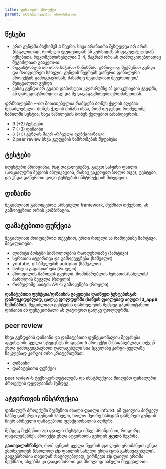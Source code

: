 ```yaml
---
title: ფინალური პროექტი
parent: ინსტრუქციები, ინფორმაცია
---
```


## წესები
- ერთ გუნდში მაქსიმუმ 4 წევრი. სხვა არანაირი შეზღუდვა არ არის (მაგალითად, რომელი ჯგუფებიდან ან კურსიდან ან ფაკულტეტიდან იქნებით). რეკომენდირებულია 3-4, მაგრამ ორს ან დამოუკიდებლადაც შეგიძლიათ გააკეთოთ.
- რეგისტრაცია არ არის საჭირო წინასწარ. უბრალოდ შექმენით გუნდი და მოიფიქრეთ სახელი. გუნდის წევრებს დაწერთ ფინალური პროექტის გამოგზავნისას, მანამდე შეგიძლიათ შეუერთდეთ/შეიცვალოთ გუნდი
- ვისაც გუნდი არ გყავთ დაპოსტეთ კლასრუმზე ან დისკუსიების ჯგუფში, ან დარეგისტრირდით [აქ](https://forms.gle/NCsKKva8RBGwtDb47) და მე დაკაგავშირებთ ერთმანეთთან.


ფრჩხილებში `+`-ით მითითებულია რამდენი ბონუს ქულის აღებაა შესაძლებელი. ბონუს ქულის მიზანი ისაა, რომ თუ გუნდი რომელიმე ნაწილში სუსტია, სხვა ნაწილების ბონუს ქულებით აანაზღაუროს.
- 9 (+2) ტესტები
- 7 (+3) დიზაინი 
- 6 (+3) გუნდის მიერ არჩეული ფუნქციონალი 
- 2 peer review სხვა ჯგუფების ნაშრომების შეფასება

## ტესტები 
იდენტური პრინციპია, რაც დავალებებზე. გაქვთ საწყისი ფაილი (სოციალური მედიის აპლიკაციის, რასაც ვაკეთებთ ბოლო თვე), ტესტები, და უნდა დაწეროთ კოდი ტესტების ინსტრუქციის მიხედვით.

## დიზაინი
შეგიძლიათ გამოიყენოთ არსებული framework, შექმნათ თქვენით, ან გამოიყენოთ ორის კომბინაცია.

## დამატებითი ფუნქცია
შეგიძლიათ მოიფიქროთ თქვენით, ერთი რთული ან რამდენიმე მარტივი. მაგალითები:

- ლიმიტი პოსტში სიმბოლოების რაოდენობაზე (მარტივი)
- სურათის ატვირთვა და გამოქვეყნება (საშუალო)
- youtube, gif ბმულების autoplay (საშუალო)
- პოსტის გადაზიარება (რთული)
- პროფილის მართვის გვერდი. მომხმარებლის სურათის/სახელის/პაროლის შეცვლა (რთული)
- რომელიმე საიტის API-ს გამოყენება (რთული)

**დამატებითი ფუნქცია/დიზაინის გაკეთება დაიწყეთ ტესტებისგან დამოუკიდებლად, ცალკე ფოლდერში (საწყის ფაილებად აიღეთ 13_app6 სემინარი).** შეგიძლიათ ტესტების დასრულების შემდეგ გადმოიტანოთ დიზაინი ან ფუნქციონალი ან დატოვოთ ცალკე ფოლდერში.


## peer review
სხვა გუნდების დიზაინი და დამატებითი ფუნქციონალის შეფასება. აგვისტოში ყველა სტუდენტს მოგივათ 5 პროექტი შესაფასებლად. თქვენ უნდა გამოგვიგზავნოთ დალაგებული სია (ყველაზე კარგი-ყველაზე ნაკლებად კარგი) ორი კრიტერიუმით:
- დიზაინი
- დამატებითი ფუნქცია

peer review-ს ტექნიკურ დეტალებს და ინსტრუქციას მიიღებთ ფინალური პროექტის დედლაინის შემდეგ.


## ატვირთვის ინსტრუქცია
ფინალურ პროექტში შექმენით ახალი ფაილი info.txt. ამ ფაილის პირველ ხაზზე დაწერეთ გუნდის სახელი, ხოლო მეორე ხაზიდან დაწერეთ გუნდის მიერ არჩეული დამატებითი ფუნქციონალის აღწერა.

შემდეგ შექმენით zip ფაილი (ზუსტად იმავე პრინციპით, როგორც დავალებებზე). პროექტი უნდა ატვირთოს გუნდის **ყველა** წევრმა. 

**გაითვალისწინეთ**, რომ გუნდის ყველა წევრის ფაილები ერთმანეთს უნდა ემთხვეოდეს (მხოლოდ zip ფაილის სახელი უნდა იყოს განსხვავებული). გაუგებრობის თავიდან ასაცილებლად, გირჩევთ zip ფაილი ერთმა შექმნათ, სხვებმა კი დააკოპიროთ და მხოლოდ სახელი შეუცვალოთ. 
